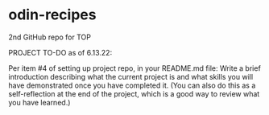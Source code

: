# odin-recipes
2nd GitHub repo for TOP

PROJECT TO-DO as of 6.13.22:

Per item #4 of setting up project repo, in your README.md file: 
Write a brief introduction describing what the current project is and what skills you will have demonstrated once you have completed it. (You can also do this as a self-reflection at the end of the project, which is a good way to review what you have learned.)

